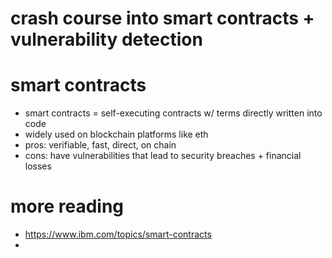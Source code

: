 # crash course into smart contracts + vulnerability detection

# smart contracts 
- smart contracts = self-executing contracts w/ terms directly written into code
- widely used on blockchain platforms like eth
- pros: verifiable, fast, direct, on chain 
- cons: have vulnerabilities that lead to security breaches + financial losses



# more reading 
- https://www.ibm.com/topics/smart-contracts
- 